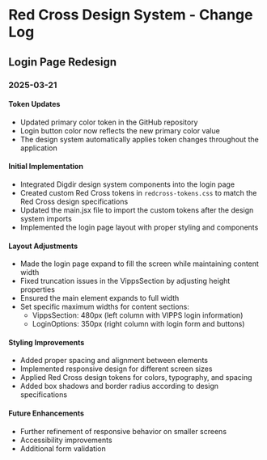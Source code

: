# Red Cross Design System - Change Log

## Login Page Redesign

### 2025-03-21

#### Token Updates
- Updated primary color token in the GitHub repository
- Login button color now reflects the new primary color value
- The design system automatically applies token changes throughout the application

#### Initial Implementation
- Integrated Digdir design system components into the login page
- Created custom Red Cross tokens in `redcross-tokens.css` to match the Red Cross design specifications
- Updated the main.jsx file to import the custom tokens after the design system imports
- Implemented the login page layout with proper styling and components

#### Layout Adjustments
- Made the login page expand to fill the screen while maintaining content width
- Fixed truncation issues in the VippsSection by adjusting height properties
- Ensured the main element expands to full width
- Set specific maximum widths for content sections:
  - VippsSection: 480px (left column with VIPPS login information)
  - LoginOptions: 350px (right column with login form and buttons)

#### Styling Improvements
- Added proper spacing and alignment between elements
- Implemented responsive design for different screen sizes
- Applied Red Cross design tokens for colors, typography, and spacing
- Added box shadows and border radius according to design specifications

#### Future Enhancements
- Further refinement of responsive behavior on smaller screens
- Accessibility improvements
- Additional form validation
